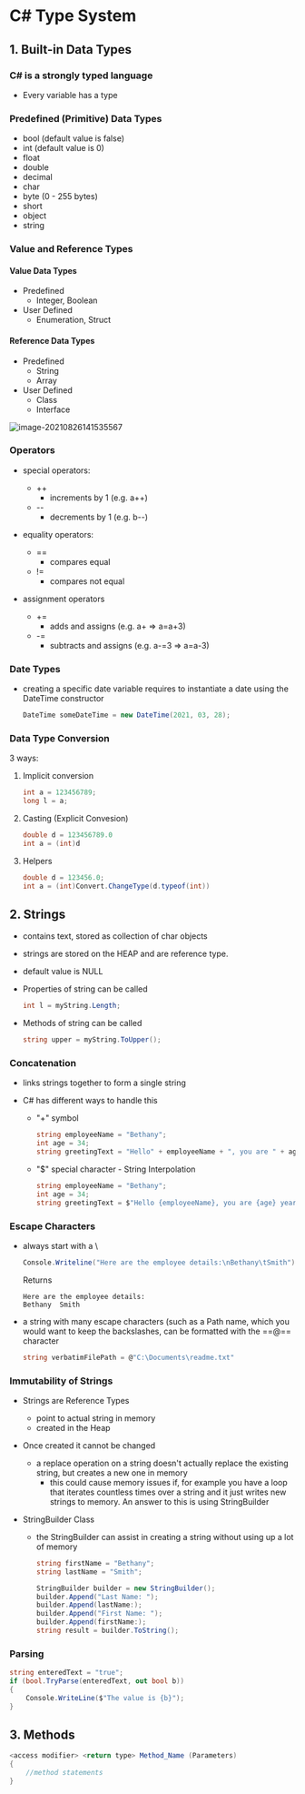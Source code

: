 # C# Type System

## 1. Built-in Data Types

### C# is a strongly typed language

* Every variable has a type

### Predefined (Primitive) Data Types

* bool (default value is false)
* int (default value is 0)
* float
* double
* decimal
* char
* byte (0 - 255 bytes)
* short
* object
* string

### Value and Reference Types

#### Value Data Types

* Predefined
  * Integer, Boolean
* User Defined
  * Enumeration, Struct

#### Reference Data Types

* Predefined
  * String
  * Array
* User Defined
  * Class
  * Interface

![image-20210826141535567](C:\Users\PJMLEARNER\AppData\Roaming\Typora\typora-user-images\image-20210826141535567.png)

### Operators

* special operators:
  * ++
    * increments by 1 (e.g. a++)
  * --
    * decrements by 1 (e.g. b--)

* equality operators:
  * ==
    * compares equal
  * !=
    * compares not equal
* assignment operators
  * +=
    * adds and assigns (e.g. a+  =>  a=a+3)
  * -=
    * subtracts and assigns (e.g. a-=3  =>  a=a-3)

### Date Types

* creating a specific date variable requires to instantiate a date using the DateTime constructor

  ```C#
  DateTime someDateTime = new DateTime(2021, 03, 28);
  ```

### Data Type Conversion

3 ways:

1. Implicit conversion

   ```c#
   int a = 123456789;
   long l = a;
   ```

2. Casting (Explicit Convesion)

   ```c#
   double d = 123456789.0
   int a = (int)d
   ```

3. Helpers

   ```C#
   double d = 123456.0;
   int a = (int)Convert.ChangeType(d.typeof(int))
   ```

   

## 2. Strings

* contains text, stored as collection of char objects

* strings are stored on the HEAP and are reference type.

* default value is NULL

* Properties of string can be called

  ```c#
  int l = myString.Length;
  ```

* Methods of string can be called

  ```c#
  string upper = myString.ToUpper();
  ```

### Concatenation

* links strings together to form a single string

* C# has different ways to handle this

  * "+" symbol

    ```c#
    string employeeName = "Bethany";
    int age = 34;
    string greetingText = "Hello" + employeeName + ", you are " + age " years";
    ```

  * "$" special character - String Interpolation

    ```c#
    string employeeName = "Bethany";
    int age = 34;
    string greetingText = $"Hello {employeeName}, you are {age} years";
    ```

### Escape Characters

* always start with a \

  ```C#
  Console.Writeline("Here are the employee details:\nBethany\tSmith");
  ```

  Returns

  ```
  Here are the employee details:
  Bethany  Smith
  ```

* a string with many escape characters (such as a Path name, which you would want to keep the backslashes, can be formatted with the ==@== character

  ```C#
  string verbatimFilePath = @"C:\Documents\readme.txt"
  ```

### Immutability of Strings

* Strings are Reference Types

  * point to actual string in memory
  * created in the Heap

* Once created it cannot be changed

  * a replace operation on a string doesn't actually replace the existing string, but creates a new one in memory
    * this could cause memory issues if, for example you have a loop that iterates countless times over a string and it just writes new strings to memory.  An answer to this is using StringBuilder

* StringBuilder Class

  * the StringBuilder can assist in creating a string without using up a lot of memory

    ```C#
    string firstName = "Bethany";
    string lastName = "Smith";
    
    StringBuilder builder = new StringBuilder();
    builder.Append("Last Name: ");
    builder.Append(lastName:);
    builder.Append("First Name: ");
    builder.Append(firstName:);
    string result = builder.ToString();
    ```

### Parsing

```C#
string enteredText = "true";
if (bool.TryParse(enteredText, out bool b))
{
	Console.WriteLine($"The value is {b}");
}
```



## 3. Methods



```C#
<access modifier> <return type> Method_Name (Parameters)
{
	//method statements
}
```

